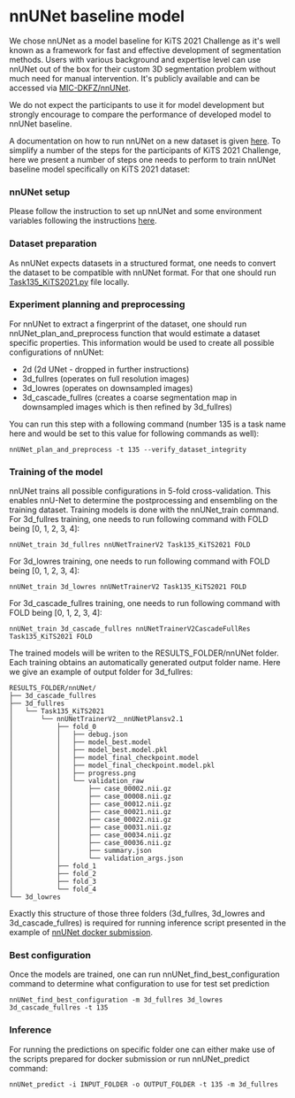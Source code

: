 # nnUNet baseline model

We chose nnUNet as a model baseline for KiTS 2021 Challenge as it's well known as a framework for fast and effective
development of segmentation methods. Users with various background and expertise level can use nnUNet out of the box for
their custom 3D segmentation problem without much need for manual intervention. It's publicly available and can be
accessed via [MIC-DKFZ/nnUNet](https://github.com/MIC-DKFZ/nnUNet).

We do not expect the participants to use it for model development but strongly encourage to compare the performance of
developed model to nnUNet baseline.

A documentation on how to run nnUNet on a new dataset is
given [here](https://github.com/MIC-DKFZ/nnUNet#how-to-run-nnu-net-on-a-new-dataset). To simplify a number of the steps
for the participants of KiTS 2021 Challenge, here we present a number of steps one needs to perform to train nnUNet
baseline model specifically on KiTS 2021 dataset:

### nnUNet setup

Please follow the instruction to set up nnUNet and some environment variables following the
instructions [here](https://github.com/MIC-DKFZ/nnUNet#installation).

### Dataset preparation

As nnUNet expects datasets in a structured format, one needs to convert the dataset to be compatible with nnUNet format.
For that one should
run [Task135_KiTS2021.py](https://github.com/MIC-DKFZ/nnUNet/blob/master/nnunet/dataset_conversion/Task135_KiTS2021.py)
file locally.

### Experiment planning and preprocessing

For nnUNet to extract a fingerprint of the dataset, one should run nnUNet_plan_and_preprocess function that would
estimate a dataset specific properties. This information would be used to create all possible configurations of nnUNet:

- 2d (2d UNet - dropped in further instructions)
- 3d_fullres (operates on full resolution images)
- 3d_lowres (operates on downsampled images)
- 3d_cascade_fullres (creates a coarse segmentation map in downsampled images which is then refined by 3d_fullres)

You can run this step with a following command (number 135 is a task name here and would be set to this value for
following commands as well):

```console
nnUNet_plan_and_preprocess -t 135 --verify_dataset_integrity
```

### Training of the model

nnUNet trains all possible configurations in 5-fold cross-validation. This enables nnU-Net to determine the
postprocessing and ensembling on the training dataset. Training models is done with the nnUNet_train command. For
3d_fullres training, one needs to run following command with FOLD being [0, 1, 2, 3, 4]:

```console
nnUNet_train 3d_fullres nnUNetTrainerV2 Task135_KiTS2021 FOLD
```

For 3d_lowres training, one needs to run following command with FOLD being [0, 1, 2, 3, 4]:

```console
nnUNet_train 3d_lowres nnUNetTrainerV2 Task135_KiTS2021 FOLD
```

For 3d_cascade_fullres training, one needs to run following command with FOLD being [0, 1, 2, 3, 4]:

```console
nnUNet_train 3d_cascade_fullres nnUNetTrainerV2CascadeFullRes Task135_KiTS2021 FOLD
```

The trained models will be writen to the RESULTS_FOLDER/nnUNet folder. Each training obtains an automatically generated
output folder name. Here we give an example of output folder for 3d_fullres:

    RESULTS_FOLDER/nnUNet/
    ├── 3d_cascade_fullres
    ├── 3d_fullres
    │   └── Task135_KiTS2021
    │       └── nnUNetTrainerV2__nnUNetPlansv2.1
    │           ├── fold_0
    │           │   ├── debug.json
    │           │   ├── model_best.model
    │           │   ├── model_best.model.pkl
    │           │   ├── model_final_checkpoint.model
    │           │   ├── model_final_checkpoint.model.pkl
    │           │   ├── progress.png
    │           │   └── validation_raw
    │           │       ├── case_00002.nii.gz
    │           │       ├── case_00008.nii.gz
    │           │       ├── case_00012.nii.gz
    │           │       ├── case_00021.nii.gz
    │           │       ├── case_00022.nii.gz
    │           │       ├── case_00031.nii.gz
    │           │       ├── case_00034.nii.gz
    │           │       ├── case_00036.nii.gz
    │           │       ├── summary.json
    │           │       └── validation_args.json
    │           ├── fold_1
    │           ├── fold_2
    │           ├── fold_3
    │           └── fold_4
    └── 3d_lowres

Exactly this structure of those three folders (3d_fullres, 3d_lowres and 3d_cascade_fullres) is required for running 
inference script presented in the example
of [nnUNet docker submission](https://github.com/trofimova/kits21/tree/master/examples/submission/nnUNet_submission).

### Best configuration

Once the models are trained, one can run nnUNet_find_best_configuration command to determine what configuration to use
for test set prediction

```console
nnUNet_find_best_configuration -m 3d_fullres 3d_lowres 3d_cascade_fullres -t 135 
```

### Inference

For running the predictions on specific folder one can either make use of the scripts
prepared for docker submission or run nnUNet_predict command: 
```console
nnUNet_predict -i INPUT_FOLDER -o OUTPUT_FOLDER -t 135 -m 3d_fullres 
```
